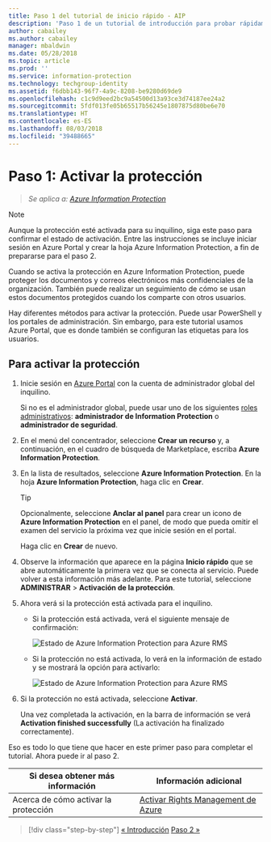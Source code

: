 ```yaml
---
title: Paso 1 del tutorial de inicio rápido - AIP
description: 'Paso 1 de un tutorial de introducción para probar rápidamente Azure Information Protection: active el servicio de protección.'
author: cabailey
ms.author: cabailey
manager: mbaldwin
ms.date: 05/28/2018
ms.topic: article
ms.prod: ''
ms.service: information-protection
ms.technology: techgroup-identity
ms.assetid: f6dbb143-96f7-4a9c-8208-be9280d69de9
ms.openlocfilehash: c1c9d9eed2bc9a54500d13a93ce3d74187ee24a2
ms.sourcegitcommit: 5fdf013fe05b65517b56245e1807875d80be6e70
ms.translationtype: HT
ms.contentlocale: es-ES
ms.lasthandoff: 08/03/2018
ms.locfileid: "39488665"
---
```

# <a name="step-1-activate-protection"></a>Paso 1: Activar la protección
 
>*Se aplica a: [Azure Information Protection](https://azure.microsoft.com/pricing/details/information-protection)*

> [!NOTE]
>Aunque la protección esté activada para su inquilino, siga este paso para confirmar el estado de activación. Entre las instrucciones se incluye iniciar sesión en Azure Portal y crear la hoja Azure Information Protection, a fin de prepararse para el paso 2.

Cuando se activa la protección en Azure Information Protection, puede proteger los documentos y correos electrónicos más confidenciales de la organización. También puede realizar un seguimiento de cómo se usan estos documentos protegidos cuando los comparte con otros usuarios. 

Hay diferentes métodos para activar la protección. Puede usar PowerShell y los portales de administración. Sin embargo, para este tutorial usamos Azure Portal, que es donde también se configuran las etiquetas para los usuarios. 

## <a name="to-activate-protection"></a>Para activar la protección

1. Inicie sesión en [Azure Portal](https://portal.azure.com) con la cuenta de administrador global del inquilino. 
    
    Si no es el administrador global, puede usar uno de los siguientes [roles administrativos](/azure/active-directory/active-directory-assign-admin-roles-azure-portal): **administrador de Information Protection** o **administrador de seguridad**.

2. En el menú del concentrador, seleccione **Crear un recurso** y, a continuación, en el cuadro de búsqueda de Marketplace, escriba **Azure Information Protection**. 
    
3. En la lista de resultados, seleccione **Azure Information Protection**. En la hoja **Azure Information Protection**, haga clic en **Crear**.
    
    > [!TIP] 
    > Opcionalmente, seleccione **Anclar al panel** para crear un icono de **Azure Information Protection** en el panel, de modo que pueda omitir el examen del servicio la próxima vez que inicie sesión en el portal.
    
    Haga clic en **Crear** de nuevo.

4. Observe la información que aparece en la página **Inicio rápido** que se abre automáticamente la primera vez que se conecta al servicio. Puede volver a esta información más adelante. Para este tutorial, seleccione **ADMINISTRAR** > **Activación de la protección**. 

5. Ahora verá si la protección está activada para el inquilino. 
    
    - Si la protección está activada, verá el siguiente mensaje de confirmación:
        
        ![Estado de Azure Information Protection para Azure RMS](./media/info-protect-azurerms-activated.png)
        
    - Si la protección no está activada, lo verá en la información de estado y se mostrará la opción para activarlo:
        
        ![Estado de Azure Information Protection para Azure RMS](./media/info-protect-azurerms-deactivated.png)

6. Si la protección no está activada, seleccione **Activar**. 

    Una vez completada la activación, en la barra de información se verá **Activation finished successfully** (La activación ha finalizado correctamente).

Eso es todo lo que tiene que hacer en este primer paso para completar el tutorial. Ahora puede ir al paso 2.

|Si desea obtener más información|Información adicional|
|--------------------------------|--------------------------|
|Acerca de cómo activar la protección|[Activar Rights Management de Azure](activate-service.md)|


>[!div class="step-by-step"]
[&#171; Introducción](infoprotect-quick-start-tutorial.md)
[Paso 2 &#187;](infoprotect-tutorial-step2.md)

